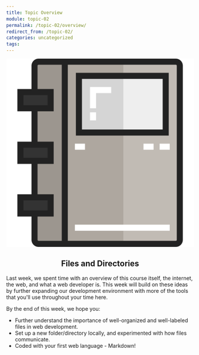 ```yaml
---
title: Topic Overview
module: topic-02
permalink: /topic-02/overview/
redirect_from: /topic-02/
categories: uncategorized
tags:
---
```


<div class="section-title">
  <img src="../img/assignment-02.svg" alt="" title="Assignment 2: READMEs" />
  <h2 style="text-align: center;">Files and Directories</h2>
</div>


Last week, we spent time with an overview of this course itself, the internet, the web, and what a web developer is. This week will build on these ideas by further expanding our development environment with more of the tools that you'll use throughout your time here.

By the end of this week, we hope you:
<ul class="pros-and-cons">
  <li class="icon-pro">Further understand the importance of well-organized and well-labeled files in web development.</li>
  <li class="icon-pro">Set up a new folder/directory locally, and experimented with how files communicate.</li>
  <li class="icon-pro">Coded with your first web language - Markdown!</li>
</ul>
